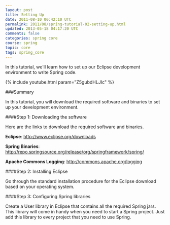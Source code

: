 ```yaml
---           
layout: post
title: Setting Up
date: 2011-08-10 00:42:10 UTC
permalink: 2011/08/spring-tutorial-02-setting-up.html
updated: 2013-05-18 04:17:20 UTC
comments: false
categories: spring core
course: spring
topic: core
tags: spring_core
---
```


In this tutorial, we'll learn how to set up our Eclipse development environment to write Spring code.

{% include youtube.html param="Z5gubdHLJIc" %}
 
###Summary

In this tutorial, you will download the required software and binaries to set up your development environment.

####Step 1: Downloading the software

Here are the links to download the required software and binaries.  

**Eclipse**: http://www.eclipse.org/downloads

**Spring Binaries**: http://repo.springsource.org/release/org/springframework/spring/

**Apache Commons Logging**: http://commons.apache.org/logging


####Step 2: Installing Eclipse

Go through the standard installation procedure for the Eclipse download based on your operating system.

####Step 3: Configuring Spring libraries

Create a User library in Eclipse that contains all the required Spring jars. This library will come in  handy when you need to start a Spring project. Just add this library to every project that you need to use Spring.
